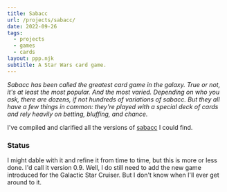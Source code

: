 ```yaml
---
title: Sabacc
url: /projects/sabacc/
date: 2022-09-26
tags:
  - projects
  - games
  - cards
layout: ppp.njk
subtitle: A Star Wars card game.
---
```


*Sabacc has been called the greatest card game in the galaxy. True or not, it's at least the most popular. And the most varied. Depending on who you ask, there are dozens, if not hundreds of variations of sabacc. But they all have a few things in common: they're played with a special deck of cards and rely heavily on betting, bluffing, and chance.*

I've compiled and clarified all the versions of [sabacc](/sabacc) I could find.

### Status

I might dable with it and refine it from time to time, but this is more or less done. I'd call it version 0.9. Well, I do still need to add the new game introduced for the Galactic Star Cruiser. But I don't know when I'll ever get around to it.

